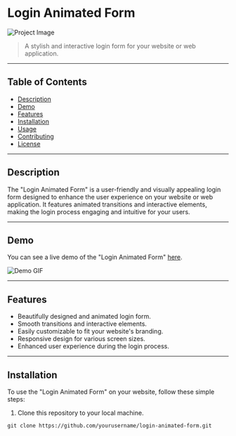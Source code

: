 # Login Animated Form

![Project Image](project-image-url)

> A stylish and interactive login form for your website or web application.

---

## Table of Contents

- [Description](#description)
- [Demo](#demo)
- [Features](#features)
- [Installation](#installation)
- [Usage](#usage)
- [Contributing](#contributing)
- [License](#license)

---

## Description

The "Login Animated Form" is a user-friendly and visually appealing login form designed to enhance the user experience on your website or web application. It features animated transitions and interactive elements, making the login process engaging and intuitive for your users.

---

## Demo

You can see a live demo of the "Login Animated Form" [here](demo-url).

![Demo GIF](demo-gif-url)

---

## Features

- Beautifully designed and animated login form.
- Smooth transitions and interactive elements.
- Easily customizable to fit your website's branding.
- Responsive design for various screen sizes.
- Enhanced user experience during the login process.

---

## Installation

To use the "Login Animated Form" on your website, follow these simple steps:

1. Clone this repository to your local machine.

```shell
git clone https://github.com/yourusername/login-animated-form.git
